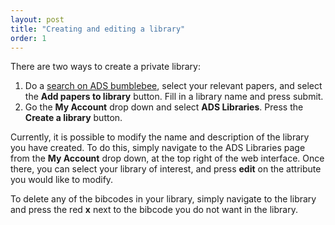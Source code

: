 ```yaml
---
layout: post
title: "Creating and editing a library"
order: 1
---
```


There are two ways to create a private library:

  1. Do a [search on ADS bumblebee](https://ui.adsabs.harvard.edu/#search/q=star), select your relevant papers, and select the **Add papers to library** button. Fill in a library name and press submit.
  2. Go the **My Account** drop down and select **ADS Libraries**. Press the **Create a library** button.

Currently, it is possible to modify the name and description of the library you have created. To do this, simply navigate to the ADS Libraries page from the **My Account** drop down, at the top right of the web interface. Once there, you can select your library of interest, and press **edit** on the attribute you would like to modify.

To delete any of the bibcodes in your library, simply navigate to the library and press the red **x** next to the bibcode you do not want in the library.
